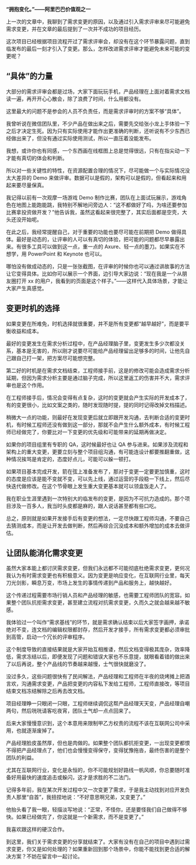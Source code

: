 **“拥抱变化。”——阿里巴巴价值观之一**

上一次的文章中，我聊到了需求变更的原因，以及通过引入需求评审来尽可能避免需求变更，并在文章的最后提到了一次并不成功的项目经历。

这次项目已经根据项目流程开过了需求评审会，却没有在这个环节暴露问题，直到临发布的最后一刻才引入了变更。那么，怎样改进需求评审才能避免未来可能的变更呢？

## “具体”的力量

大部分的需求评审会都是过场，大家下面玩玩手机，产品经理在上面对着需求文档读一遍，再开开心心散会，除了浪费了时间，什么用都没有。

这里最大的问题不是参会的人员不负责任，而是需求评审时的方案不够“具体”。

我曾听说在微信团队里，不少产品在做出来之后，需要先交给张小龙上手体验一下之后才决定生死。因为只有实际使用才能作出更准确的判断，还听说有不少东西已经做出来了，但没有通过实际使用测试，所以一直压着没能发布。

我想，或许你也有同感，一个东西画在线框图上总是觉得很远，只有在指尖动一下才能有真切的体会和判断。

所以对一些关键性的特性，在资源配置合理的情况下，尽可能做一个与实际情况没太大差异的 Demo 来做评审。数据可以是假的，架构可以是假的，但看起来和用起来要尽量保真。

我记得以前有一次观摩一场游戏 Demo 制作比赛，团队在上面试玩展示，游戏角色在地图上能跑能跳，我特别不解地问旁边人：“这不都做好了吗，为啥还要参加比赛拿投资做开发？”他告诉我，虽然这看起来很完整了，其实后面都是空壳，大头还没开始呢。

在此之后，我经常提醒自己，对于重要的功能也要尽可能在前期把 Demo 做得具体。最好是动态的，让评审的人可以有真切的体验，把可能的问题都尽早暴露出来。有很多工具可以做到这一点，重一点的 Axure、轻一点的墨刀。如果实在不想学，用 PowerPoint 和 Keynote 也可以。

哪怕没有做成动态的，只是一张张截图，在评审的时候你也可以通过讲故事的方法让它变得具体。比如你可以展示一个界面，边引导大家边说：“现在我是一个从朋友圈打开 xx 的用户，我看到的页面是这个样子。”——这样代入具体场景，才能让大家产生真感觉。

## 变更时机的选择

如果变更在所难免，时机选择就很重要，并不是所有变更都“越早越好”，而是要平衡收益和成本。

最好的变更发生在需求分析过程中，在产品经理脑子里，变更发生多少次都没关系，基本是无害的，所以刚才说要尽可能给产品经理留出足够多的时间，让他先自己跟自己打一架，把方案尽可能想完整。

第二好的时机是在需求文档结束，工程师接手前，这是的修改可能会造成需求分析延期，但因为需求分析主要是通过脑子完成，所以这里返工的伤害并不大，需求评审也是这个作用。

在工程师接手后，情况会变得有点复杂，这时的变更就会产生实际的开发成本了，有的变更很小，比如文案之类的，随时发现随时提，提的同时记得改掉文档描述。

稍微大一点的功能，则最好在发现变更后就立即跟开发沟通，去判断合适的变更时机，有时候工程师还没有做到这一部分，那就不会产生什么额外成本，有时候工程师已经做完了，你要比对一下变更的优先级和可能带来的延期再做决定。

如果你的项目组里有专职的 QA，这时候最好也让 QA 参与进来。如果涉及流程和架构上的重大变更，更要立刻与整个项目组沟通，有可能连设计都要推翻重做，这种情况挨骂是肯定的，态度好点儿，可能可以躲一顿打。

如果项目基本完成开发，箭在弦上准备发布了，那对于变更一定要更加慎重，这时的态度是应该是能不变就不变，可以先上线，通过运营的手段稳一下线上，然后尽快迭代做修改。在这个节骨眼上发生重大变更基本就可以领盒饭走人了。

我在职业生涯里遇到一次特别大的临发布的变更，是因为不可抗力造成的。那个项目涉及一百多人，我当时头皮都是麻的，跟人说话甚至都有些口吃。

总之，原则就是如果开发接手后有变更的想法，一定尽快跟工程师沟通，不要自己去猜测成本，而是让开发去做判断，然后再综合沉没成本和额外增加的成本去做评估。

## 让团队能消化需求变更

虽然大家本能上都讨厌需求变更，但我们永远都不可能彻底杜绝需求变更，更何况我认为有时需求变更也有积极意义。因为变更是响应变化，在互联网行业里，每天刀光剑影，瞬息万变，市场上发生的事情传递到产品和服务上，越快越好。

这个传递过程需要市场行销人员和产品经理的敏感，也需要工程师团队的宽容。如果整个团队抗拒需求变更，甚至建立流程对抗需求变更，久而久之就会越来越不敏感。

我体验过一个叫作“需求基线”的环节，就是需求确认结束以后大家签字画押，承诺绝对不变，连文档的编辑权限都封存，然后开发才接手，所有需求变更都必须审批到高管，启动一个冗长的评审程序。

这个制度导致的直接结果就是大家开始互相推诿，然后文档变得极其庞杂，效率降低，需求冻结以后，即便发现了问题和错误大家也不乐意提，就眼看着错的做出来了以后再说，整个产品线的节奏越来越慢，士气很快就磨没了。

没过多久，这些问题很快有了民间解法，产品经理和工程师在半夜的烧烤摊上把酒言欢，沟通需求变更，产品把变更的内容私下发给工程师，工程师直接改，等项目结束文档冻结解除之后再去改文档。

项目经理睁一只眼闭一只眼，工程师继续调侃这帮产品经理天天变，产品经理自嘲两句，然后咣咣请客吃夜宵，团队士气却一点点回来了。

后来大家慢慢意识到，这个本意用来限制甲乙方权责的流程不该在互联网公司中采用，也就逐渐废掉了。

产品经理脸皮虽然厚，但也是肉做的。如果整个团队都抗拒变更，一出现变更都恨不得把产品经理点了，他们也会慢慢变得保守，变得犹豫拖沓，最终伤害的是整个团队的利益。

尤其在互联网行业，变化是永恒的，你不可能规划好路线一帆风顺，你总要随时准备好用最快的速度追击或躲闪，这才是求胜的不二法门。

记得多年前，我在某次开发过程中又一次变更了需求，于是我主动找到对应开发负责人那里“自首”，我扭捏地说：“不好意思啊兄弟，又变更了。”

他抬头看了我一眼，轻描淡写地说：“正常，不怪你，还是要怪我们自己做得不够快。如果已经做完了，你这就是一个新需求，而不是变更了。”

我喜欢跟这样的硬汉合作。

到这里，我们关于需求变更的分享就结束了。大家有没有在自己的项目中遇到过需求变更，你又是如何处理的？如果重新回到那个场景中，你能不能找到更合适的解决方案？不妨在留言中一起讨论。